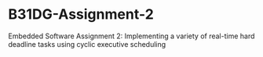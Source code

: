 # B31DG-Assignment-2

Embedded Software Assignment 2: Implementing a variety of real-time hard deadline tasks using cyclic executive scheduling
